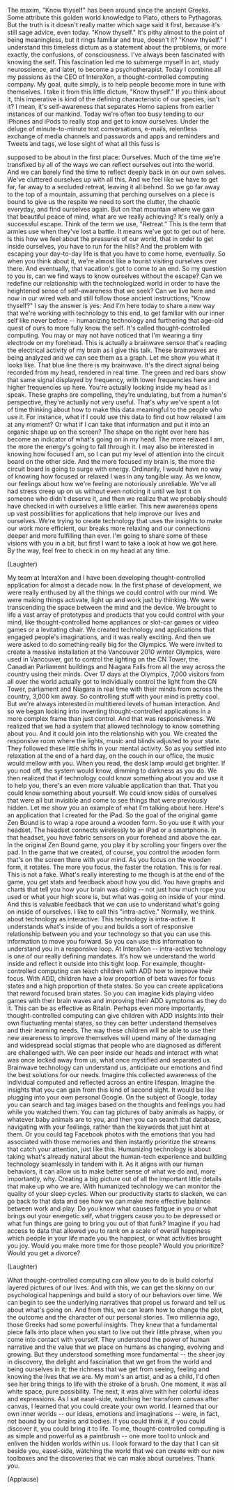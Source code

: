 
The maxim, &quot;Know thyself&quot;
has been around since the ancient Greeks.
Some attribute this golden world
knowledge to Plato, others to Pythagoras.
But the truth is it doesn&#39;t really matter
which sage said it first,
because it&#39;s still
sage advice, even today.
&quot;Know thyself.&quot;
It&#39;s pithy almost to the point
of being meaningless,
but it rings familiar
and true, doesn&#39;t it?
&quot;Know thyself.&quot;
I understand this timeless dictum
as a statement about the problems,
or more exactly, the confusions,
of consciousness.
I&#39;ve always been fascinated
with knowing the self.
This fascination led me
to submerge myself in art,
study neuroscience,
and later, to become a psychotherapist.
Today I combine all my passions
as the CEO of InteraXon,
a thought-controlled computing company.
My goal, quite simply, is to help people
become more in tune with themselves.
I take it from this
little dictum, &quot;Know thyself.&quot;
If you think about it,
this imperative is kind of the defining
characteristic of our species, isn&#39;t it?
I mean, it&#39;s self-awareness
that separates Homo sapiens
from earlier instances of our mankind.
Today we&#39;re often too busy
tending to our iPhones and iPods
to really stop and get to know ourselves.
Under the deluge of minute-to-minute
text conversations,
e-mails, relentless exchange
of media channels
and passwords and apps
and reminders and Tweets and tags,
we lose sight of what all this fuss is

supposed to be about in the first place:
Ourselves.
Much of the time we&#39;re transfixed
by all of the ways we can reflect
ourselves out into the world.
And we can barely find the time to reflect
deeply back in on our own selves.
We&#39;ve cluttered ourselves up
with all this.
And we feel like we have to get
far, far away to a secluded retreat,
leaving it all behind.
So we go far away
to the top of a mountain,
assuming that perching
ourselves on a piece
is bound to give us the respite we need
to sort the clutter, the chaotic everyday,
and find ourselves again.
But on that mountain where we gain
that beautiful peace of mind,
what are we really achieving?
It&#39;s really only a successful escape.
Think of the term we use, &quot;Retreat.&quot;
This is the term that armies use
when they&#39;ve lost a battle.
It means we&#39;ve got to get out of here.
Is this how we feel
about the pressures of our world,
that in order to get inside ourselves,
you have to run for the hills?
And the problem with escaping
your day-to-day life
is that you have to come home, eventually.
So when you think about it,
we&#39;re almost like a tourist
visiting ourselves over there.
And eventually, that vacation&#39;s got
to come to an end.
So my question to you is,
can we find ways to know ourselves
without the escape?
Can we redefine our relationship
with the technologized world
in order to have the heightened
sense of self-awareness that we seek?
Can we live here and now in our wired web
and still follow those ancient
instructions, &quot;Know thyself?&quot;
I say the answer is yes.
And I&#39;m here today to share a new way
that we&#39;re working
with technology to this end,
to get familiar with our inner self
like never before --
humanizing technology
and furthering that age-old quest of ours
to more fully know the self.
It&#39;s called thought-controlled computing.
You may or may not have noticed
that I&#39;m wearing a tiny
electrode on my forehead.
This is actually a brainwave sensor
that&#39;s reading the electrical
activity of my brain
as I give this talk.
These brainwaves are being analyzed
and we can see them as a graph.
Let me show you what it looks like.
That blue line there is my brainwave.
It&#39;s the direct signal being recorded
from my head, rendered in real time.
The green and red bars show
that same signal displayed by frequency,
with lower frequencies here
and higher frequencies up here.
You&#39;re actually looking
inside my head as I speak.
These graphs are compelling,
they&#39;re undulating,
but from a human&#39;s perspective,
they&#39;re actually not very useful.
That&#39;s why we&#39;ve spent a lot of time
thinking about how to make this data
meaningful to the people who use it.
For instance,
what if I could use this data to find out
how relaxed I am at any moment?
Or what if I can take that information
and put it into an organic
shape up on the screen?
The shape on the right over here
has become an indicator
of what&#39;s going on in my head.
The more relaxed I am,
the more the energy&#39;s going
to fall through it.
I may also be interested in knowing
how focused I am,
so I can put my level of attention
into the circuit board on the other side.
And the more focused my brain is,
the more the circuit board
is going to surge with energy.
Ordinarily, I would have no way
of knowing how focused or relaxed I was
in any tangible way.
As we know, our feelings
about how we&#39;re feeling
are notoriously unreliable.
We&#39;ve all had stress creep up
on us without even noticing it
until we lost it on someone
who didn&#39;t deserve it,
and then we realize that we probably
should have checked in with ourselves
a little earlier.
This new awareness
opens up vast possibilities
for applications that help
improve our lives and ourselves.
We&#39;re trying to create technology
that uses the insights
to make our work more efficient,
our breaks more relaxing
and our connections deeper
and more fulfilling than ever.
I&#39;m going to share some of these
visions with you in a bit,
but first I want to take
a look at how we got here.
By the way, feel free to check
in on my head at any time.

(Laughter)

My team at InteraXon and I
have been developing thought-controlled
application for almost a decade now.
In the first phase of development,
we were really enthused by all the things
we could control with our mind.
We were making things activate,
light up and work just by thinking.
We were transcending the space
between the mind and the device.
We brought to life a vast array
of prototypes and products
that you could control with your mind,
like thought-controlled home appliances
or slot-car games or video games
or a levitating chair.
We created technology and applications
that engaged people&#39;s imaginations,
and it was really exciting.
And then we were asked to do something
really big for the Olympics.
We were invited to create
a massive installation
at the Vancouver 2010 winter Olympics,
were used in Vancouver,
got to control the lighting
on the CN Tower,
the Canadian Parliament
buildings and Niagara Falls
from all the way across the country
using their minds.
Over 17 days at the Olympics,
7,000 visitors from all over the world
actually got to individually
control the light
from the CN Tower, parliament
and Niagara in real time
with their minds from across
the country, 3,000 km away.
So controlling stuff
with your mind is pretty cool.
But we&#39;re always interested in multitiered
levels of human interaction.
And so we began looking into inventing
thought-controlled applications
in a more complex frame than just control.
And that was responsiveness.
We realized that we had a system
that allowed technology
to know something about you.
And it could join
into the relationship with you.
We created the responsive room
where the lights, music and blinds
adjusted to your state.
They followed these little shifts
in your mental activity.
So as you settled into relaxation
at the end of a hard day,
on the couch in our office,
the music would mellow with you.
When you read, the desk lamp
would get brighter.
If you nod off, the system would know,
dimming to darkness as you do.
We then realized that if technology
could know something about you
and use it to help you,
there&#39;s an even more valuable
application than that.
That you could know
something about yourself.
We could know sides of ourselves
that were all but invisible
and come to see things
that were previously hidden.
Let me show you an example
of what I&#39;m talking about here.
Here&#39;s an application
that I created for the iPad.
So the goal of the original game Zen Bound
is to wrap a rope around a wooden form.
So you use it with your headset.
The headset connects wirelessly
to an iPad or a smartphone.
In that headset, you have fabric sensors
on your forehead and above the ear.
In the original Zen Bound game,
you play it by scrolling
your fingers over the pad.
In the game that we created, of course,
you control the wooden form
that&#39;s on the screen there with your mind.
As you focus on the wooden form,
it rotates.
The more you focus,
the faster the rotation.
This is for real.
This is not a fake.
What&#39;s really interesting to me though
is at the end of the game, you get stats
and feedback about how you did.
You have graphs and charts
that tell you how your brain was doing --
not just how much rope you used
or what your high score is,
but what was going on inside of your mind.
And this is valuable feedback
that we can use to understand
what&#39;s going on inside of ourselves.
I like to call this &quot;intra-active.&quot;
Normally, we think
about technology as interactive.
This technology is intra-active.
It understands what&#39;s inside of you
and builds a sort
of responsive relationship
between you and your technology
so that you can use this information
to move you forward.
So you can use this information
to understand you in a responsive loop.
At InteraXon --
intra-active technology
is one of our really defining mandates.
It&#39;s how we understand the world inside
and reflect it outside
into this tight loop.
For example, thought-controlled computing
can teach children with ADD
how to improve their focus.
With ADD, children have a low proportion
of beta waves for focus states
and a high proportion of theta states.
So you can create applications
that reward focused brain states.
So you can imagine kids playing
video games with their brain waves
and improving their ADD
symptoms as they do it.
This can be as effective as Ritalin.
Perhaps even more importantly,
thought-controlled computing
can give children with ADD
insights into their own fluctuating
mental states,
so they can better understand themselves
and their learning needs.
The way these children will be able to use
their new awareness to improve themselves
will upend many of the damaging
and widespread social stigmas
that people who are diagnosed
as different are challenged with.
We can peer inside our heads
and interact with what was once
locked away from us,
what once mystified and separated us.
Brainwave technology can understand us,
anticipate our emotions
and find the best solutions for our needs.
Imagine this collected
awareness of the individual
computed and reflected
across an entire lifespan.
Imagine the insights that you can gain
from this kind of second sight.
It would be like plugging
into your own personal Google.
On the subject of Google,
today you can search and tag images
based on the thoughts and feelings
you had while you watched them.
You can tag pictures
of baby animals as happy,
or whatever baby animals are to you,
and then you can search that database,
navigating with your feelings,
rather than the keywords
that just hint at them.
Or you could tag Facebook photos
with the emotions that you had
associated with those memories
and then instantly prioritize
the streams that catch your attention,
just like this.
Humanizing technology
is about taking what&#39;s already natural
about the human-tech experience
and building technology
seamlessly in tandem with it.
As it aligns with our human behaviors,
it can allow us to make
better sense of what we do
and, more importantly, why.
Creating a big picture
out of all the important little details
that make up who we are.
With humanized technology we can monitor
the quality of your sleep cycles.
When our productivity starts to slacken,
we can go back to that data
and see how we can make more effective
balance between work and play.
Do you know what causes fatigue in you
or what brings out your energetic self,
what triggers cause you to be depressed
or what fun things are going
to bring you out of that funk?
Imagine if you had access to data
that allowed you to rank
on a scale of overall happiness
which people in your life
made you the happiest,
or what activities brought you joy.
Would you make more time for those people?
Would you prioritize?
Would you get a divorce?

(Laughter)

What thought-controlled computing
can allow you to do
is build colorful layered
pictures of our lives.
And with this, we can get the skinny
on our psychological happenings
and build a story
of our behaviors over time.
We can begin to see the underlying
narratives that propel us forward
and tell us about what&#39;s going on.
And from this, we can learn
how to change the plot, the outcome
and the character of our personal stories.
Two millennia ago, those Greeks
had some powerful insights.
They knew that a fundamental
piece falls into place
when you start to live
out their little phrase,
when you come into contact with yourself.
They understood the power
of human narrative
and the value that we place on humans
as changing, evolving and growing.
But they understood something
more fundamental --
the sheer joy in discovery,
the delight and fascination
that we get from the world
and being ourselves in it;
the richness that we get from seeing,
feeling and knowing the lives that we are.
My mom&#39;s an artist,
and as a child, I&#39;d often see her bring
things to life with the stroke of a brush.
One moment, it was
all white space, pure possibility.
The next, it was alive
with her colorful ideas and expressions.
As I sat easel-side, watching her
transform canvas after canvas,
I learned that you could
create your own world.
I learned that our own inner worlds --
our ideas, emotions and imaginations --
were, in fact, not bound
by our brains and bodies.
If you could think it,
if you could discover it,
you could bring it to life.
To me, thought-controlled computing
is as simple and powerful
as a paintbrush --
one more tool to unlock and enliven
the hidden worlds within us.
I look forward to the day
that I can sit beside you, easel-side,
watching the world that we can create
with our new toolboxes
and the discoveries
that we can make about ourselves.
Thank you.

(Applause)

